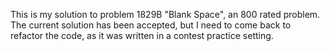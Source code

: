 This is my solution to problem 1829B "Blank Space", an 800 rated problem. The current solution has been accepted, but I need to come back to refactor the code, as it was written in a contest practice setting.